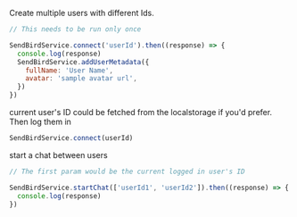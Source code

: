 Create multiple users with different Ids.

```javascript
// This needs to be run only once

SendBirdService.connect('userId').then((response) => {
  console.log(response)
  SendBirdService.addUserMetadata({
    fullName: 'User Name',
    avatar: 'sample avatar url',
  })
})
```

current user's ID could be fetched from the localstorage if you'd prefer. Then log them in

```javascript
SendBirdService.connect(userId)
```

start a chat between users

```javascript
// The first param would be the current logged in user's ID

SendBirdService.startChat(['userId1', 'userId2']).then((response) => {
  console.log(response)
})
```
